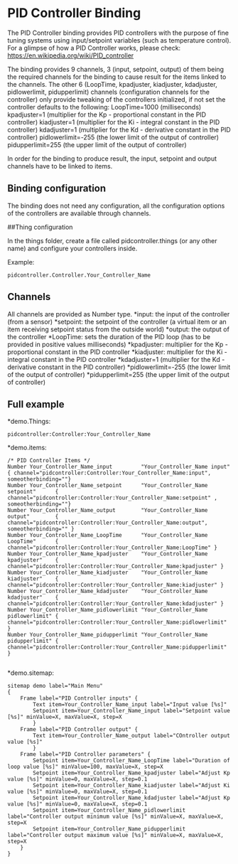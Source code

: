 # PID Controller Binding

The PID Controller binding provides PID controllers with the purpose of fine tuning systems using input/setpoint variables (such as temperature control).
For a glimpse of how a PID Controller works, please check: https://en.wikipedia.org/wiki/PID_controller 

The binding provides 9 channels,  3 (input, setpoint, output) of them being the required channels for the binding to cause result for the items linked to the channels. The other 6 (LoopTime, kpadjuster, kiadjuster, kdadjuster, pidlowerlimit, pidupperlimit) channels (configuration channels for the controller) only provide tweaking  of the controllers initialized, if not set the controller defaults to the following:
LoopTime=1000 (milliseconds)
kpadjuster=1 (multiplier for the Kp - proportional constant in the PID controller)
kiadjuster=1 (multiplier for the Ki - integral constant in the PID controller)
kdadjuster=1 (multiplier for the Kd - derivative constant in the PID controller)
pidlowerlimit=-255 (the lower limit of the output of controller)
pidupperlimit=255 (the upper limit of the output of controller)

In order for the binding to produce result, the input, setpoint and output channels have to be linked to items. 

## Binding configuration

The binding does not need any configuration, all the configuration options of the controllers are available through channels.

##Thing configuration

In the things folder, create a file called pidcontroller.things (or any other name) and configure your controllers inside.

Example:

```
pidcontroller.Controller.Your_Controller_Name

```


## Channels
All channels are provided as Number type.
*input: the input of the controller (from a sensor)
*setpoint: the setpoint of the controller (a virtual item or an item receiving setpoint status from the outside world)
*output: the output of the controller
*LoopTime: sets the duration of the PID loop (has to be provided in positive values milliseconds)
*kpadjuster: multiplier for the Kp - proportional constant in the PID controller
*kiadjuster: multiplier for the Ki - integral constant in the PID controller
*kdadjuster=1 (multiplier for the Kd - derivative constant in the PID controller)
*pidlowerlimit=-255 (the lower limit of the output of controller)
*pidupperlimit=255 (the upper limit of the output of controller)

## Full example

*demo.Things:

```
pidcontroller:Controller:Your_Controller_Name
```

*demo.items:

```
/* PID Controller Items */
Number Your_Controller_Name_input         "Your_Controller_Name input"         { channel="pidcontroller:Controller:Your_Controller_Name:input", someotherbinding=""}
Number Your_Controller_Name_setpoint      "Your_Controller_Name setpoint"      { channel="pidcontroller:Controller:Your_Controller_Name:setpoint" , someotherbinding=""}
Number Your_Controller_Name_output        "Your_Controller_Name output"        { channel="pidcontroller:Controller:Your_Controller_Name:output", someotherbinding="" }
Number Your_Controller_Name_LoopTime      "Your_Controller_Name LoopTime"      { channel="pidcontroller:Controller:Your_Controller_Name:LoopTime" }
Number Your_Controller_Name_kpadjuster    "Your_Controller_Name kpadjuster"    { channel="pidcontroller:Controller:Your_Controller_Name:kpadjuster" }
Number Your_Controller_Name_kiadjuster    "Your_Controller_Name kiadjuster"    { channel="pidcontroller:Controller:Your_Controller_Name:kiadjuster" }
Number Your_Controller_Name_kdadjuster    "Your_Controller_Name kdadjuster"    { channel="pidcontroller:Controller:Your_Controller_Name:kdadjuster" }
Number Your_Controller_Name_pidlowerlimit "Your_Controller_Name pidlowerlimit" { channel="pidcontroller:Controller:Your_Controller_Name:pidlowerlimit" }
Number Your_Controller_Name_pidupperlimit "Your_Controller_Name pidupperlimit" { channel="pidcontroller:Controller:Your_Controller_Name:pidupperlimit" }


```

*demo.sitemap:

```
sitemap demo label="Main Menu"
{
    Frame label="PID Controller inputs" {
        Text item=Your_Controller_Name_input label="Input value [%s]"
        Setpoint item=Your_Controller_Name_input label="Setpoint value [%s]" minValue=X, maxValue=X, step=X 
        }
    Frame label="PID Controller output" {
        Text item=Your_Controller_Name_output label="COntroller output value [%s]"
        }
    Frame label="PID Controller parameters" {
        Setpoint item=Your_Controller_Name_LoopTime label="Duration of loop value [%s]" minValue=100, maxValue=X, step=X
        Setpoint item=Your_Controller_Name_kpadjuster label="Adjust Kp value [%s]" minValue=0, maxValue=X, step=0.1
        Setpoint item=Your_Controller_Name_kiadjuster label="Adjust Ki value [%s]" minValue=0, maxValue=X, step=0.1
        Setpoint item=Your_Controller_Name_kdadjuster label="Adjust Kp value [%s]" minValue=0, maxValue=X, step=0.1
        Setpoint item=Your_Controller_Name_pidlowerlimit label="Controller output minimum value [%s]" minValue=X, maxValue=X, step=X
        Setpoint item=Your_Controller_Name_pidupperlimit label="Controller output maximum value [%s]" minValue=X, maxValue=X, step=X
    }
}
```
